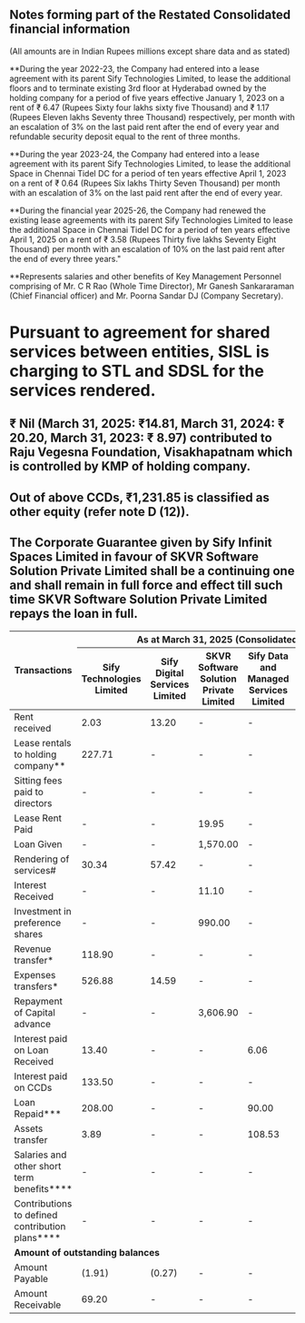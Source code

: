 ## Notes forming part of the Restated Consolidated financial information

(All amounts are in Indian Rupees millions except share data and as stated)

**During the year 2022-23, the Company had entered into a lease agreement with its parent Sify Technologies Limited, to lease the additional floors and to terminate existing 3rd floor at Hyderabad owned by the holding company for a period of five years effective January 1, 2023 on a rent of ₹ 6.47 (Rupees Sixty four lakhs sixty five Thousand) and ₹ 1.17 (Rupees Eleven lakhs Seventy three Thousand) respectively, per month with an escalation of 3% on the last paid rent after the end of every year and refundable security deposit equal to the rent of three months.

**During the year 2023-24, the Company had entered into a lease agreement with its parent Sify Technologies Limited, to lease the additional Space in Chennai Tidel DC for a period of ten years effective April 1, 2023 on a rent of ₹ 0.64 (Rupees Six lakhs Thirty Seven Thousand) per month with an escalation of 3% on the last paid rent after the end of every year.

**During the financial year 2025-26, the Company had renewed the existing lease agreements with its parent Sify Technologies Limited to lease the additional Space in Chennai Tidel DC for a period of ten years effective April 1, 2025 on a rent of ₹ 3.58 (Rupees Thirty five lakhs Seventy Eight Thousand) per month with an escalation of 10% on the last paid rent after the end of every three years."

**Represents salaries and other benefits of Key Management Personnel comprising of Mr. C R Rao (Whole Time Director), Mr Ganesh Sankararaman (Chief Financial officer) and Mr. Poorna Sandar DJ (Company Secretary).

# Pursuant to agreement for shared services between entities, SISL is charging to STL and SDSL for the services rendered.

## ₹ Nil (March 31, 2025: ₹14.81, March 31, 2024: ₹ 20.20, March 31, 2023: ₹ 8.97) contributed to Raju Vegesna Foundation, Visakhapatnam which is controlled by KMP of holding company.

## Out of above CCDs, ₹1,231.85 is classified as other equity (refer note D (12)).

## The Corporate Guarantee given by Sify Infinit Spaces Limited in favour of SKVR Software Solution Private Limited shall be a continuing one and shall remain in full force and effect till such time SKVR Software Solution Private Limited repays the loan in full.

<table><thead><tr><th rowspan="2">Transactions</th><th colspan="5">As at March 31, 2025 (Consolidated)</th></tr><tr><th>Sify Technologies Limited</th><th>Sify Digital Services Limited</th><th>SKVR Software Solution Private Limited</th><th>Sify Data and Managed Services Limited</th><th>Key Management Personnel</th></tr></thead><tbody><tr><td>Rent received</td><td>2.03</td><td>13.20</td><td>-</td><td>-</td><td>-</td></tr><tr><td>Lease rentals to holding company**</td><td>227.71</td><td>-</td><td>-</td><td>-</td><td>-</td></tr><tr><td>Sitting fees paid to directors</td><td>-</td><td>-</td><td>-</td><td>-</td><td>2.65</td></tr><tr><td>Lease Rent Paid</td><td>-</td><td>-</td><td>19.95</td><td>-</td><td>-</td></tr><tr><td>Loan Given</td><td>-</td><td>-</td><td>1,570.00</td><td>-</td><td>-</td></tr><tr><td>Rendering of services#</td><td>30.34</td><td>57.42</td><td>-</td><td>-</td><td>-</td></tr><tr><td>Interest Received</td><td>-</td><td>-</td><td>11.10</td><td>-</td><td>-</td></tr><tr><td>Investment in preference shares</td><td>-</td><td>-</td><td>990.00</td><td>-</td><td>-</td></tr><tr><td>Revenue transfer*</td><td>118.90</td><td>-</td><td>-</td><td>-</td><td>-</td></tr><tr><td>Expenses transfers*</td><td>526.88</td><td>14.59</td><td>-</td><td>-</td><td>-</td></tr><tr><td>Repayment of Capital advance</td><td>-</td><td>-</td><td>3,606.90</td><td>-</td><td>-</td></tr><tr><td>Interest paid on Loan Received</td><td>13.40</td><td>-</td><td>-</td><td>6.06</td><td>-</td></tr><tr><td>Interest paid on CCDs</td><td>133.50</td><td>-</td><td>-</td><td>-</td><td>-</td></tr><tr><td>Loan Repaid***</td><td>208.00</td><td>-</td><td>-</td><td>90.00</td><td>-</td></tr><tr><td>Assets transfer</td><td>3.89</td><td>-</td><td>-</td><td>108.53</td><td>-</td></tr><tr><td>Salaries and other short term benefits****</td><td>-</td><td>-</td><td>-</td><td>-</td><td>2.47</td></tr><tr><td>Contributions to defined contribution plans****</td><td>-</td><td>-</td><td>-</td><td>-</td><td>0.15</td></tr><tr><td colspan="6"><strong>Amount of outstanding balances</strong></td></tr><tr><td>Amount Payable</td><td>(1.91)</td><td>(0.27)</td><td>-</td><td>-</td><td>-</td></tr><tr><td>Amount Receivable</td><td>69.20</td><td>-</td><td>-</td><td>-</td><td>-</td></tr></tbody></table>